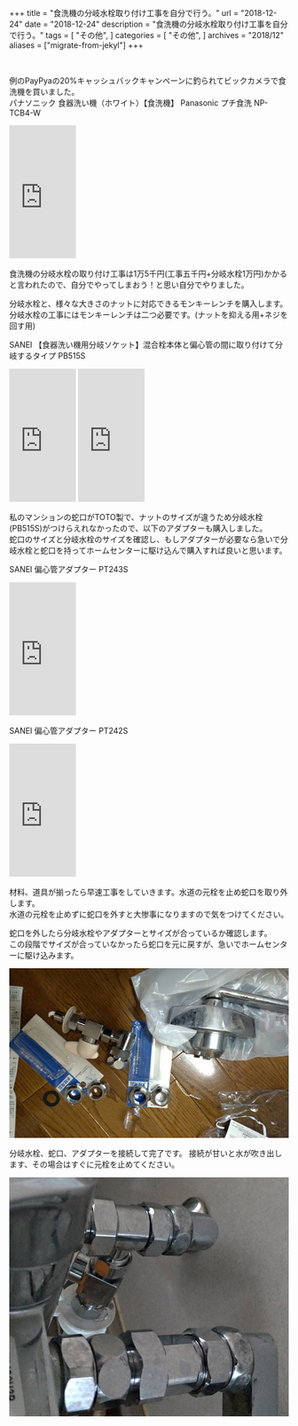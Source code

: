 +++
title = "食洗機の分岐水栓取り付け工事を自分で行う。"
url = "2018-12-24"
date = "2018-12-24"
description = "食洗機の分岐水栓取り付け工事を自分で行う。"
tags = [
  "その他",
]
categories = [
    "その他",
]
archives = "2018/12"
aliases = ["migrate-from-jekyl"]
+++

<br>

例のPayPyaの20%キャッシュバックキャンペーンに釣られてビックカメラで食洗機を買いました。  
パナソニック 食器洗い機（ホワイト）【食洗機】 Panasonic プチ食洗 NP-TCB4-W

<iframe style="width:120px;height:240px;" marginwidth="0" marginheight="0" scrolling="no" frameborder="0" src="https://rcm-fe.amazon-adsystem.com/e/cm?ref=qf_sp_asin_til&t=swiswiswift-22&m=amazon&o=9&p=8&l=as1&IS1=1&detail=1&asins=B01MYANHMF&linkId=4e873c7b1b4a65eb3f83222dd3a2dce3&bc1=ffffff&lt1=_top&fc1=333333&lc1=0066c0&bg1=ffffff&f=ifr"></iframe>

食洗機の分岐水栓の取り付け工事は1万5千円(工事五千円+分岐水栓1万円)かかると言われたので、自分でやってしまおう！と思い自分でやりました。

分岐水栓と、様々な大きさのナットに対応できるモンキーレンチを購入します。  
分岐水栓の工事にはモンキーレンチは二つ必要です。(ナットを抑える用+ネジを回す用)

SANEI 【食器洗い機用分岐ソケット】混合栓本体と偏心管の間に取り付けて分岐するタイプ PB515S  

<iframe style="width:120px;height:240px;" marginwidth="0" marginheight="0" scrolling="no" frameborder="0" src="https://rcm-fe.amazon-adsystem.com/e/cm?ref=qf_sp_asin_til&t=swiswiswift-22&m=amazon&o=9&p=8&l=as1&IS1=1&detail=1&asins=B003PHJ9DY&linkId=a3bee8a717d8c9dda70c37bad019ae37&bc1=ffffff&lt1=_top&fc1=333333&lc1=0066c0&bg1=ffffff&f=ifr"></iframe>


<iframe style="width:120px;height:240px;" marginwidth="0" marginheight="0" scrolling="no" frameborder="0" src="https://rcm-fe.amazon-adsystem.com/e/cm?ref=qf_sp_asin_til&t=swiswiswift-22&m=amazon&o=9&p=8&l=as1&IS1=1&detail=1&asins=B004AICS0I&linkId=d84aa407e3053b514ba07f1d164fa945&bc1=ffffff&lt1=_top&fc1=333333&lc1=0066c0&bg1=ffffff&f=ifr"></iframe>



私のマンションの蛇口がTOTO製で、ナットのサイズが違うため分岐水栓(PB515S)がつけらえれなかったので、以下のアダプターも購入しました。  
蛇口のサイズと分岐水栓のサイズを確認し、もしアダプターが必要なら急いで分岐水栓と蛇口を持ってホームセンターに駆け込んで購入すれば良いと思います。

SANEI 偏心管アダプター PT243S

<iframe style="width:120px;height:240px;" marginwidth="0" marginheight="0" scrolling="no" frameborder="0" src="https://rcm-fe.amazon-adsystem.com/e/cm?ref=qf_sp_asin_til&t=swiswiswift-22&m=amazon&o=9&p=8&l=as1&IS1=1&detail=1&asins=B003PHKWVM&linkId=90ba56b21cbb441183dde4428a6b02ed&bc1=ffffff&lt1=_top&fc1=333333&lc1=0066c0&bg1=ffffff&f=ifr">
    </iframe>


SANEI 偏心管アダプター PT242S

<iframe style="width:120px;height:240px;" marginwidth="0" marginheight="0" scrolling="no" frameborder="0" src="https://rcm-fe.amazon-adsystem.com/e/cm?ref=qf_sp_asin_til&t=swiswiswift-22&m=amazon&o=9&p=8&l=as1&IS1=1&detail=1&asins=B005JV06HC&linkId=36de6d7b3cbdd6686a8e45ae0677d445&bc1=ffffff&lt1=_top&fc1=333333&lc1=0066c0&bg1=ffffff&f=ifr"></iframe>


材料、道具が揃ったら早速工事をしていきます。水道の元栓を止め蛇口を取り外します。  
水道の元栓を止めずに蛇口を外すと大惨事になりますので気をつけてください。

蛇口を外したら分岐水栓やアダプターとサイズが合っているか確認します。  
この段階でサイズが合っていなかったら蛇口を元に戻すが、急いでホームセンターに駆け込みます。

![alt](1.jpg)


分岐水栓、蛇口、アダプターを接続して完了です。
接続が甘いと水が吹き出します、その場合はすぐに元栓を止めてください。

![alt](2.jpg)
